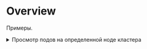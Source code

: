 # Overview
Примеры.
<details>
  <summary>Просмотр подов на определенной ноде кластера</summary>

  **Список подов во всех нейспейсах на определенной ноде.**
  ```bash
$ kubectl get pods -A --field-selector spec.nodeName=<NodeName>
  ```
  **Список подов в определенных неймспейсах.**
  ```bash
kubectl get pods --namespace={dev,test} --field-selector spec.nodeName=<NodeName>
  ```
  **Список подов во всех неймспейсах исключая определенные.**
  ```bash
$ kubectl get pods -A --field-selector spec.nodeName=<NodeName>,metadata.namespace!=kube-system
  ```
</details>
